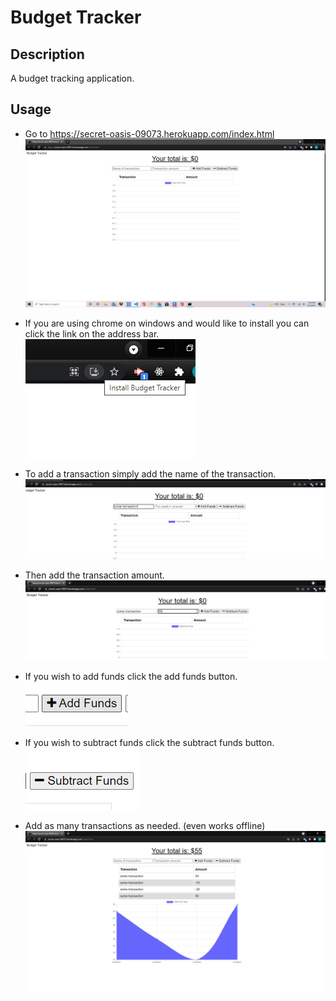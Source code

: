 # Budget Tracker

## Description

A budget tracking application.

## Usage

* Go to https://secret-oasis-09073.herokuapp.com/index.html 
![new-budget](screenshots/new-budget.png)

* If you are using chrome on windows and would like to install you can click the link on the address bar.
![install-for-windows](screenshots/install.png)

* To add a transaction simply add the name of the transaction.
![transaction-name](screenshots/transaction-name.png)

* Then add the transaction amount.
![transaction-amount](screenshots/transaction-amount.png)

* If you wish to add funds click the add funds button.
![add-funds](screenshots/add-funds.png)

* If you wish to subtract funds click the subtract funds button.
![subtract-funds](screenshots/subtract-funds.png)

* Add as many transactions as needed. (even works offline)
![transactions](screenshots/transactions.png)

